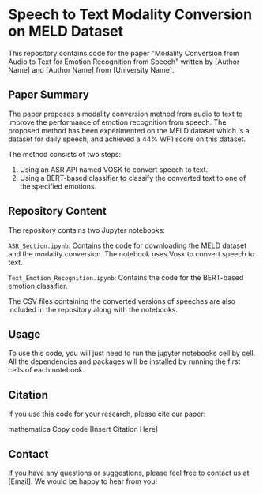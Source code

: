 # Speech to Text Modality Conversion on MELD Dataset
This repository contains code for the paper "Modality Conversion from Audio to Text for Emotion Recognition from Speech" written by [Author Name] and [Author Name] from [University Name].

## Paper Summary
The paper proposes a modality conversion method from audio to text to improve the performance of emotion recognition from speech. The proposed method has been experimented on the MELD dataset which is a dataset for daily speech, and achieved a 44% WF1 score on this dataset.

The method consists of two steps:

1. Using an ASR API named VOSK to convert speech to text.
2. Using a BERT-based classifier to classify the converted text to one of the specified emotions.

## Repository Content
The repository contains two Jupyter notebooks:

`ASR_Section.ipynb`: Contains the code for downloading the MELD dataset and the modality conversion. The notebook uses Vosk to convert speech to text.

`Text_Emotion_Recognition.ipynb`: Contains the code for the BERT-based emotion classifier.

The CSV files containing the converted versions of speeches are also included in the repository along with the notebooks.

## Usage
To use this code, you will just need to run the jupyter notebooks cell by cell. All the dependencies and packages will be installed by running the first cells of each notebook.

## Citation
If you use this code for your research, please cite our paper:

mathematica
Copy code
[Insert Citation Here]
## Contact
If you have any questions or suggestions, please feel free to contact us at [Email]. We would be happy to hear from you!
